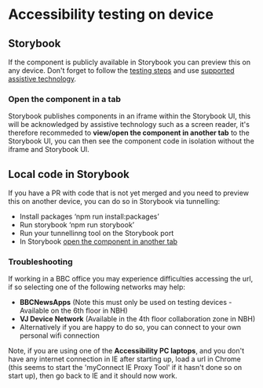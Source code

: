 # Accessibility testing on device

## Storybook

If the component is publicly available in Storybook you can preview this on any device. Don't forget to follow the [testing steps](https://bbc-news.github.io/accessibility-news-and-you/accessibility-and-testing-with-assistive-technology) and use [supported assistive technology](https://bbc-news.github.io/accessibility-news-and-you/accessibility-and-supported-assistive-technology).

### Open the component in a tab
Storybook publishes components in an iframe within the Storybook UI, this will be acknowledged by assistive technology such as a screen reader, it's therefore recommeded to **view/open the component in another tab** to the Storybook UI, you can then see the component code in isolation without the iframe and Storybook UI.

## Local code in Storybook

If you have a PR with code that is not yet merged and you need to preview this on another device, you can do so in Storybook via tunnelling:

* Install packages ‘npm run install:packages’
* Run storybook ‘npm run storybook’
* Run your tunnellinng tool on the Storybook port
* In Storybook [open the component in another tab](#open-the-component-in-a-tab)

### Troubleshooting

If working in a BBC office you may experience difficulties accessing the url, if so selecting one of the following networks may help:

* **BBCNewsApps** (Note this must only be used on testing devices - Available on the 6th floor in NBH)
* **VJ Device Network** (Available in the 4th floor collaboration zone in NBH)
* Alternatively if you are happy to do so, you can connect to your own personal wifi connection

Note, if you are using one of the **Accessibility PC laptops**, and you don't have any internet connection in IE after starting up, load a url in Chrome (this seems to start the 'myConnect IE Proxy Tool' if it hasn't done so on start up), then go back to IE and it should now work.

